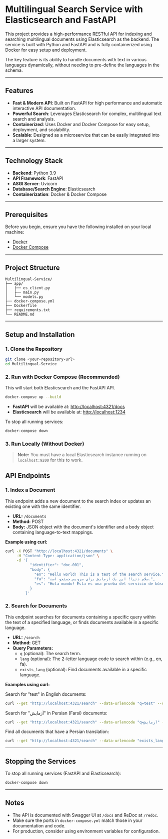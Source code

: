 # Multilingual Search Service with Elasticsearch and FastAPI

This project provides a high-performance RESTful API for indexing and searching multilingual documents using Elasticsearch as the backend. The service is built with Python and FastAPI and is fully containerized using Docker for easy setup and deployment.

The key feature is its ability to handle documents with text in various languages dynamically, without needing to pre-define the languages in the schema.

---

## Features
- **Fast & Modern API**: Built on FastAPI for high performance and automatic interactive API documentation.
- **Powerful Search**: Leverages Elasticsearch for complex, multilingual text search and analysis.
- **Containerized**: Uses Docker and Docker Compose for easy setup, deployment, and scalability.
- **Scalable**: Designed as a microservice that can be easily integrated into a larger system.

---

## Technology Stack
- **Backend**: Python 3.9
- **API Framework**: FastAPI
- **ASGI Server**: Uvicorn
- **Database/Search Engine**: Elasticsearch
- **Containerization**: Docker & Docker Compose

---

## Prerequisites
Before you begin, ensure you have the following installed on your local machine:
- [Docker](https://www.docker.com/products/docker-desktop/)
- [Docker Compose](https://docs.docker.com/compose/install/)

---

## Project Structure
```
Multilingual-Service/
├── app/
│   ├── es_client.py
│   ├── main.py
│   └── models.py
├── docker-compose.yml
├── Dockerfile
├── requirements.txt
└── README.md
```

---

## Setup and Installation

### 1. Clone the Repository
```bash
git clone <your-repository-url>
cd Multilingual-Service
```

### 2. Run with Docker Compose (Recommended)
This will start both Elasticsearch and the FastAPI API.
```bash
docker-compose up --build
```
- **FastAPI** will be available at: [http://localhost:4321/docs](http://localhost:4321/docs)
- **Elasticsearch** will be available at: [http://localhost:1234](http://localhost:1234)

To stop all running services:
```bash
docker-compose down
```

### 3. Run Locally (Without Docker)
> **Note:** You must have a local Elasticsearch instance running on `localhost:9200` for this to work.


## API Endpoints

### 1. Index a Document
This endpoint adds a new document to the search index or updates an existing one with the same identifier.
- **URL:** `/documents`
- **Method:** POST
- **Body:** JSON object with the document's identifier and a body object containing language-to-text mappings.

**Example using curl:**
```bash
curl -X POST "http://localhost:4321/documents" \
     -H "Content-Type: application/json" \
     -d '{
           "identifier": "doc-001",
           "body": {
             "en": "Hello world! This is a test of the search service.",
             "fa": "سلام دنیا! این یک آزمایش برای سرویس جستجو است.",
             "es": "Hola mundo! Esta es una prueba del servicio de búsqueda."
           }
         }'
```

### 2. Search for Documents
This endpoint searches for documents containing a specific query within the text of a specified language, or finds documents available in a specific language.
- **URL:** `/search`
- **Method:** GET
- **Query Parameters:**
    - `q` (optional): The search term.
    - `lang` (optional): The 2-letter language code to search within (e.g., en, fa).
    - `exists_lang` (optional): Find documents available in a specific language.

**Examples using curl:**

Search for "test" in English documents:
```bash
curl --get "http://localhost:4321/search" --data-urlencode "q=test" --data-urlencode "lang=en"
```

Search for "آزمایش" in Persian (Farsi) documents:
```bash
curl --get "http://localhost:4321/search" --data-urlencode "q=آزمایش" --data-urlencode "lang=fa"
```

Find all documents that have a Persian translation:
```bash
curl --get "http://localhost:4321/search" --data-urlencode "exists_lang=fa"
```

---

## Stopping the Services
To stop all running services (FastAPI and Elasticsearch):
```bash
docker-compose down
```

---

## Notes
- The API is documented with Swagger UI at `/docs` and ReDoc at `/redoc`.
- Make sure the ports in `docker-compose.yml` match those in your documentation and code.
- For production, consider using environment variables for configuration.